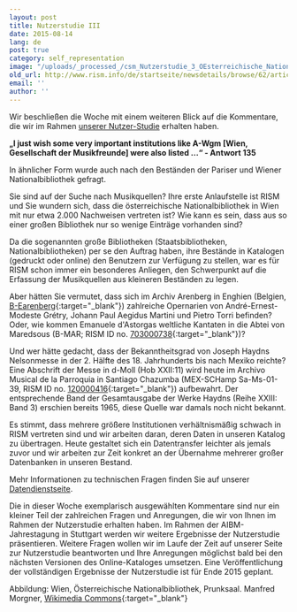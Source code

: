 ```yaml
---
layout: post
title: Nutzerstudie III
date: 2015-08-14
lang: de
post: true
category: self_representation
image: "/uploads/_processed_/csm_Nutzerstudie_3_OEsterreichische_Nationalbibliothek_9eda955594.jpg"
old_url: http://www.rism.info/de/startseite/newsdetails/browse/62/article/64/results-of-the-rism-user-study-part-iv-your-comments-libraries-coverage-and-completeness.html
email: ''
author: ''
---
```



Wir beschließen die Woche mit einem weiteren Blick auf die Kommentare, die wir im Rahmen [unserer Nutzer-Studie](/de/community/rism-nutzerstudie.html#c3122 "Öffnet internen Link im aktuellen Fenster") erhalten haben.

**„I just wish some very important institutions like A-Wgm [Wien, Gesellschaft der Musikfreunde] were also listed ...“ - Antwort 135**

In ähnlicher Form wurde auch nach den Beständen der Pariser und Wiener Nationalbibliothek gefragt.

Sie sind auf der Suche nach Musikquellen? Ihre erste Anlaufstelle ist RISM und Sie wundern sich, dass die österreichische Nationalbibliothek in Wien mit nur etwa 2.000 Nachweisen vertreten ist? Wie kann es sein, dass aus so einer großen Bibliothek nur so wenige Einträge vorhanden sind?

Da die sogenannten große Bibliotheken (Staatsbibliotheken, Nationalbibliotheken) per se den Auftrag haben, ihre Bestände in Katalogen (gedruckt oder online) den Benutzern zur Verfügung zu stellen, war es für RISM schon immer ein besonderes Anliegen, den Schwerpunkt auf die Erfassung der Musikquellen aus kleineren Beständen zu legen.

Aber hätten Sie vermutet, dass sich im Archiv Arenberg in Enghien (Belgien, [B-Earenberg](https://opac.rism.info/search?View=rism&siglum=B-Earenberg){:target="_blank"}) zahlreiche Opernarien von André-Ernest-Modeste Grétry, Johann Paul Aegidus Martini und Pietro Torri befinden? Oder, wie kommen Emanuele d'Astorgas weltliche Kantaten in die Abtei von Maredsous (B-MAR; RISM ID no. [703000738](https://opac.rism.info/search?id=703000738){:target="_blank"})?

Und wer hätte gedacht, dass der Bekanntheitsgrad von Joseph Haydns Nelsonmesse in der 2. Hälfte des 18. Jahrhunderts bis nach Mexiko reichte? Eine Abschrift der Messe in d-Moll (Hob XXII:11) wird heute im Archivo Musical de la Parroquia in Santiago Chazumba (MEX-SCHamp Sa-Ms-01-39, RISM ID no. [120000416](https://opac.rism.info/search?id=120000416){:target="_blank"}) aufbewahrt. Der entsprechende Band der Gesamtausgabe der Werke Haydns (Reihe XXIII: Band 3) erschien bereits 1965, diese Quelle war damals noch nicht bekannt.

Es stimmt, dass mehrere größere Institutionen verhältnismäßig schwach in RISM vertreten sind und wir arbeiten daran, deren Daten in unseren Katalog zu übertragen. Heute gestaltet sich ein Datentransfer leichter als jemals zuvor und wir arbeiten zur Zeit konkret an der Übernahme mehrerer großer Datenbanken in unseren Bestand.

Mehr Informationen zu technischen Fragen finden Sie auf unserer [Datendienstseite](/de/community/entwicklung/dataservice.html#c2681 "Öffnet internen Link im aktuellen Fenster").

Die in dieser Woche exemplarisch ausgewählten Kommentare sind nur ein kleiner Teil der zahlreichen Fragen und Anregungen, die wir von Ihnen im Rahmen der Nutzerstudie erhalten haben. Im Rahmen der AIBM-Jahrestagung in Stuttgart werden wir weitere Ergebnisse der Nutzerstudie präsentieren. Weitere Fragen wollen wir im Laufe der Zeit auf unserer Seite zur Nutzerstudie beantworten und Ihre Anregungen möglichst bald bei den nächsten Versionen des Online-Kataloges umsetzen. Eine Veröffentlichung der vollständigen Ergebnisse der Nutzerstudie ist für Ende 2015 geplant.

Abbildung: Wien, Österreichische Nationalbibliothek, Prunksaal. Manfred Morgner, [Wikimedia Commons](https://commons.wikimedia.org/wiki/File:%C3%96sterreichische_Nationalbibliothek2.jpg){:target="_blank"}





<script type="text/javascript">var switchTo5x=true;</script><script type="text/javascript" src="http://w.sharethis.com/button/buttons.js"></script><script type="text/javascript">stLight.options({publisher: "9b601438-1ce1-49d8-bfd7-9cff5df54c17", doNotHash: false, doNotCopy: false, hashAddressBar: false});</script>